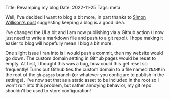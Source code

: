 Title: Revamping my blog
Date: 2022-11-25
Tags: meta

Well, I've decided I want to blog a bit more, in part thanks to [Simon Willison's post](https://simonwillison.net/2022/Nov/6/what-to-blog-about/) suggesting keeping a blog is a good idea.

I've changed the UI a bit and I am now publishing via a Github action (I now just need to write a markdown file and push to a git repo!). I hope making it easier to blog will hopefully mean I blog a bit more.

One slight issue I ran into is I would push a commit, then my website would go down. The custom domain setting in Github pages would be reset to empty. At first, I thought this was a bug, how could this get reset so frequently! Turns out Github ties the custom domain to a file named `CNAME` in the root of the `gh-pages` branch (or whatever you configure to publish in the settings). I've now set that as a static asset to be included in the root so I won't run into this problem, but rather annoying behavior, my git repo shouldn't be used to store configuration!
